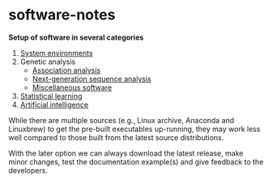 # software-notes

**Setup of software in several categories**

1. [System environments](envirs)
2. Genetic analysis
   * [Association analysis](AA.md)
   * [Next-generation sequence analysis](NGS.md)
   * [Miscellaneous software](misc.md)
3. [Statistical learning](SL.md)
4. [Artificial intelligence](AI.md)

While there are multiple sources (e.g., Linux archive, Anaconda and Linuxbrew) to get the pre-built executables up-running, they may work less well compared to those built from the latest source distributions.

With the later option we can always download the latest release, make minor changes, test the documentation example(s) and give feedback to the developers.
